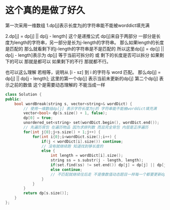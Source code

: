 # 这个真的是做了好久

第一次采用一维数组
1.dp[j]表示长度为j的字符串能不能被worddict填充满

2.dp[j] = dp[j] || dp[j - length] 这个是递推公式 dp[j]来自于两部分 一部分是长度为length的字符串，另一部分是长为j-length的字符串。
那么如果length的长度是匹配的 那么就看剩下的j-length的字符串是不是匹配的 所以这里dp[j] = dp[j] || dp[j - length]表示为 dp[j]
等于当前可拆分的 或 剩下的长度是否可以拆分 如果剩下的可以 那就是都可以 如果剩下的不行 那就都不行。

也可以这么理解 若相等，说明从 [i - sz] 到 i 的字符与 word 匹配。
那么dp[j] = dp[j] || dp[j - length]; 这里的第一个dp[j] 表示当前未更新的dp[j] 第二个dp[j] 表示之前的数值 这个是需要动态理解的 不能当成一样



```cpp
class Solution {
public:
    bool wordBreak(string s, vector<string>& wordDict) {
        // 使用一维数组dp[j] 表示字符长度为j的 字符串能不能被worddict填充满
        vector<bool> dp(s.size() + 1, false);
        dp[0] = true;
        unordered_set<string> set(wordDict.begin(), wordDict.end());
        // 先遍历背包 在遍历物品 因为求排列数 而且完全背包 内层是正序遍历
        for(int j{0};j<s.size() + 1;j++) {
            for(int i{0};i<wordDict.size();i++) {
                if(j < wordDict[i].size()) continue;
                // 没有就继续跑 知道找到够长度的
                else {
                    int length = wordDict[i].size();
                    string ss = s.substr(j - length, length);
                    if(set.find(ss) != set.end()) dp[j] = dp[j] || dp[j - length];
                    else continue;
                    // 不匹配就继续往后走 不是像数值动态题目一样每一个都要更新dp的
                }
            }
        }
        return dp[s.size()];
    }
};
```